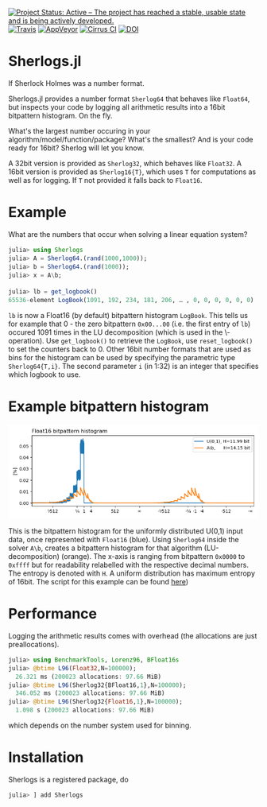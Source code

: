 [![Project Status: Active – The project has reached a stable, usable state and is being actively developed.](https://img.shields.io/badge/repo_status-active-brightgreen)](https://www.repostatus.org/#active)
[![Travis](https://img.shields.io/travis/com/milankl/Sherlogs.jl?label=Linux%20%26%20osx&logo=travis)](https://travis-ci.com/milankl/Sherlogs.jl)
[![AppVeyor](https://img.shields.io/appveyor/ci/milankl/Sherlogs-jl?label=Windows&logo=appveyor&logoColor=white)](https://ci.appveyor.com/project/milankl/Sherlogs-jl)
[![Cirrus CI](https://img.shields.io/cirrus/github/milankl/Sherlogs.jl?label=FreeBSD&logo=cirrus-ci&logoColor=white)](https://cirrus-ci.com/github/milankl/Sherlogs.jl)
[![DOI](https://zenodo.org/badge/214412644.svg)](https://zenodo.org/badge/latestdoi/214412644)

# Sherlogs.jl

If Sherlock Holmes was a number format.

Sherlogs.jl provides a number format `Sherlog64` that behaves like `Float64`, but inspects your code by logging all arithmetic results into a 16bit bitpattern histogram. On the fly.

What's the largest number occuring in your algorithm/model/function/package? What's the smallest? And is your code ready for 16bit? Sherlog will let you know.

A 32bit version is provided as `Sherlog32`, which behaves like `Float32`.
A 16bit version is provided as `Sherlog16{T}`, which uses `T` for computations as well as for logging. If `T` not provided it falls back to `Float16`.

# Example

What are the numbers that occur when solving a linear equation system?

```julia
julia> using Sherlogs
julia> A = Sherlog64.(rand(1000,1000));
julia> b = Sherlog64.(rand(1000));
julia> x = A\b;

julia> lb = get_logbook()
65536-element LogBook(1091, 192, 234, 181, 206, … , 0, 0, 0, 0, 0, 0)
```
`lb` is now a Float16 (by default) bitpattern histogram `LogBook`. 
This tells us for example that  0 - the zero bitpattern `0x00...00` (i.e. the first entry of `lb`) 
occured 1091 times in the LU decomposition (which is used in the \\-operation). 
Use `get_logbook()` to retrieve the `LogBook`, use `reset_logbook()` to set
the counters back to 0. Other 16bit number formats that are used as bins for
the histogram can be used by specifying the parametric type `Sherlog64{T,i}`.
The second parameter `i` (in 1:32) is an integer that specifies which logbook to use. 

# Example bitpattern histogram

![bitpattern](figs/matrixsolve.png?raw=true "Bitpattern Histogram")

This is the bitpattern histogram for the uniformly distributed U(0,1) input data, once represented with `Float16` (blue). Using `Sherlog64` inside the solver `A\b`, creates a bitpattern histogram for that algorithm (LU-decomposition) (orange).
The x-axis is ranging from bitpattern `0x0000` to `0xffff` but for readability relabelled with the respective decimal numbers. The entropy is denoted with `H`. A uniform distribution has maximum entropy of 16bit. The script for this example can be found [here](https://github.com/milankl/Sherlogs.jl/blob/master/example/matrix_solve.jl))

# Performance

Logging the arithmetic results comes with overhead (the allocations are just preallocations).
```julia
julia> using BenchmarkTools, Lorenz96, BFloat16s
julia> @btime L96(Float32,N=100000);
  26.321 ms (200023 allocations: 97.66 MiB)
julia> @btime L96(Sherlog32{BFloat16,1},N=100000);
  346.052 ms (200023 allocations: 97.66 MiB)
julia> @btime L96(Sherlog32{Float16,1},N=100000);
  1.098 s (200023 allocations: 97.66 MiB)
```
which depends on the number system used for binning.

# Installation
Sherlogs is a registered package, do
```julia
julia> ] add Sherlogs
```
